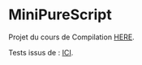 # MiniPureScript
Projet du cours de Compilation [HERE](https://www.lri.fr/~filliatr/ens/compil/index.html).

Tests issus de : [ICI](https://www.lri.fr/~filliatr/ens/compil/projet/tests/).
